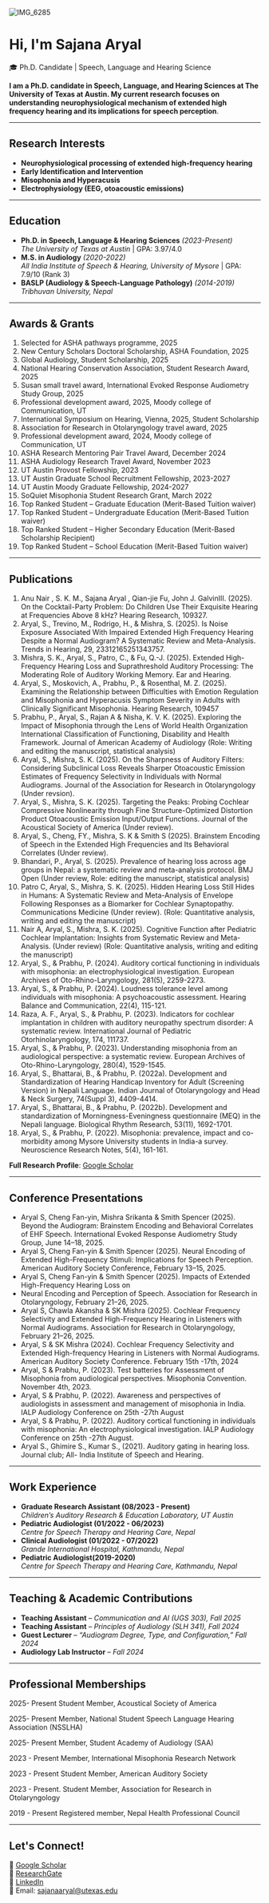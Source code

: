 ![IMG_6285](https://github.com/user-attachments/assets/01690c3f-5d9c-45fc-8e8c-4bff7fbaecae)

#  Hi, I'm **Sajana Aryal**  

🎓 Ph.D. Candidate | Speech, Language and Hearing Science

**I am a Ph.D. candidate in Speech, Language, and Hearing Sciences at The University of Texas at Austin. My current research focuses on understanding neurophysiological mechanism of extended high frequency hearing and its implications for speech perception**.
 
---

##  **Research Interests**
-  **Neurophysiological processing of extended high-frequency hearing**
-  **Early Identification and Intervention**
-  **Misophonia and Hyperacusis**
-  **Electrophysiology (EEG, otoacoustic emissions)**

---

## **Education**
- **Ph.D. in Speech, Language & Hearing Sciences** *(2023-Present)*  
  *The University of Texas at Austin* | GPA: 3.97/4.0  
- **M.S. in Audiology** *(2020-2022)*  
  *All India Institute of Speech & Hearing, University of Mysore* | GPA: 7.9/10 (Rank 3)  
- **BASLP (Audiology & Speech-Language Pathology)** *(2014-2019)*  
  *Tribhuvan University, Nepal*  

---

## **Awards & Grants**

1.	Selected for ASHA pathways programme, 2025
2.	New Century Scholars Doctoral Scholarship, ASHA Foundation, 2025
3.	Global Audiology, Student Scholarship, 2025
4.	National Hearing Conservation Association, Student Research Award, 2025
5.	Susan small travel award, International Evoked Response Audiometry Study Group, 2025
6.	Professional development award, 2025, Moody college of Communication, UT
7.	International Symposium on Hearing, Vienna, 2025, Student Scholarship
8.	Association for Research in Otolaryngology travel award, 2025
9.	Professional development award, 2024, Moody college of Communication, UT
10.	ASHA Research Mentoring Pair Travel Award, December 2024
11.	ASHA Audiology Research Travel Award, November 2023
12.	UT Austin Provost Fellowship, 2023
13.	UT Austin Graduate School Recruitment Fellowship, 2023-2027
14.	UT Austin Moody Graduate Fellowship, 2024-2027
15.	SoQuiet Misophonia Student Research Grant, March 2022
16.	Top Ranked Student – Graduate Education (Merit-Based Tuition waiver)
17.	Top Ranked Student – Undergraduate Education (Merit-Based Tuition waiver)
18.	Top Ranked Student – Higher Secondary Education (Merit-Based Scholarship Recipient)
19.	Top Ranked Student – School Education (Merit-Based Tuition waiver)

---

## **Publications**

1. Anu Nair , S. K. M., Sajana Aryal , Qian-jie Fu, John J. GalvinIII. (2025). On the Cocktail-Party Problem: Do Children Use Their Exquisite Hearing at Frequencies Above 8 kHz? Hearing Research, 109327. 
2. Aryal, S., Trevino, M., Rodrigo, H., & Mishra, S. (2025). Is Noise Exposure Associated With Impaired Extended High Frequency Hearing Despite a Normal Audiogram? A Systematic Review and Meta-Analysis. Trends in Hearing, 29, 23312165251343757.
3. Mishra, S. K., Aryal, S., Patro, C., & Fu, Q.-J. (2025). Extended High-Frequency Hearing Loss and Suprathreshold Auditory Processing: The Moderating Role of Auditory Working Memory. Ear and Hearing.
4. Aryal, S., Moskovich, A., Prabhu, P., & Rosenthal, M. Z. (2025). Examining the Relationship between Difficulties with Emotion Regulation and Misophonia and Hyperacusis Symptom Severity in Adults with Clinically Significant Misophonia. Hearing Research, 109457
5. Prabhu, P., Aryal, S., Rajan A & Nisha, K. V. K. (2025). Exploring the Impact of Misophonia through the Lens of World Health Organization International Classification of Functioning, Disability and Health Framework. Journal of American Academy of Audiology (Role: Writing and editing the manuscript, statistical analysis)
6. Aryal, S., Mishra, S. K. (2025). On the Sharpness of Auditory Filters: Considering Subclinical Loss Reveals Sharper Otoacoustic Emission Estimates of Frequency Selectivity in Individuals with Normal Audiograms. Journal of the Association for Research in Otolaryngology (Under revsion).
7. Aryal, S., Mishra, S. K. (2025). Targeting the Peaks: Probing Cochlear Compressive Nonlinearity through Fine Structure-Optimized Distortion Product Otoacoustic Emission Input/Output Functions. Journal of the Acoustical Society of America (Under review).
8. Aryal, S., Cheng, FY., Mishra, S. K & Smith S (2025). Brainstem Encoding of Speech in the Extended High Frequencies and Its Behavioral Correlates (Under review). 
9. Bhandari, P., Aryal, S. (2025). Prevalence of hearing loss across age groups in Nepal: a systematic review and meta-analysis protocol. BMJ Open (Under review, Role: editing the manuscript, statistical analysis)
10. Patro C, Aryal, S., Mishra, S. K. (2025). Hidden Hearing Loss Still Hides in Humans: A Systematic Review and Meta-Analysis of Envelope Following Responses as a Biomarker for Cochlear Synaptopathy. Communications Medicine (Under review). (Role: Quantitative analysis, writing and editing the manuscript)
11. Nair A, Aryal, S., Mishra, S. K. (2025). Cognitive Function after Pediatric Cochlear Implantation: Insights from Systematic Review and Meta-Analysis. (Under review) (Role: Quantitative analysis, writing and editing the manuscript)
12. Aryal, S., & Prabhu, P. (2024). Auditory cortical functioning in individuals with misophonia: an electrophysiological investigation. European Archives of Oto-Rhino-Laryngology, 281(5), 2259-2273. 
13. Aryal, S., & Prabhu, P. (2024). Loudness tolerance level among individuals with misophonia: A psychoacoustic assessment. Hearing Balance and Communication, 22(4), 115-121. 
14. Raza, A. F., Aryal, S., & Prabhu, P. (2023). Indicators for cochlear implantation in children with auditory neuropathy spectrum disorder: A systematic review. International Journal of Pediatric Otorhinolaryngology, 174, 111737. 
15. Aryal, S., & Prabhu, P. (2023). Understanding misophonia from an audiological perspective: a systematic review. European Archives of Oto-Rhino-Laryngology, 280(4), 1529-1545. 
16. Aryal, S., Bhattarai, B., & Prabhu, P. (2022a). Development and Standardization of Hearing Handicap Inventory for Adult (Screening Version) in Nepali Language. Indian Journal of Otolaryngology and Head & Neck Surgery, 74(Suppl 3), 4409-4414. 
17. Aryal, S., Bhattarai, B., & Prabhu, P. (2022b). Development and standardization of Morningness-Eveningness questionnaire (MEQ) in the Nepali language. Biological Rhythm Research, 53(11), 1692-1701. 
18. Aryal, S., & Prabhu, P. (2022). Misophonia: prevalence, impact and co-morbidity among Mysore University students in India-a survey. Neuroscience Research Notes, 5(4), 161-161. 

**Full Research Profile**: [Google Scholar](https://scholar.google.com/citations?user=BUryX9QAAAAJ&hl=en)  

---

## **Conference Presentations**
-	Aryal S, Cheng Fan-yin, Mishra Srikanta & Smith Spencer (2025). Beyond the Audiogram: Brainstem Encoding and Behavioral Correlates of EHF Speech. International Evoked Response Audiometry Study Group, June 14–18, 2025.
-	Aryal S, Cheng Fan-yin & Smith Spencer (2025). Neural Encoding of Extended High-Frequency Stimuli: Implications for Speech Perception. American Auditory Society Conference, February 13–15, 2025.
-	Aryal S, Cheng Fan-yin & Smith Spencer (2025). Impacts of Extended High-Frequency Hearing Loss on 
-	Neural Encoding and Perception of Speech. Association for Research in Otolaryngology, February 21–26, 2025.
-	Aryal S, Chawla Akansha & SK Mishra (2025). Cochlear Frequency Selectivity and Extended High-Frequency Hearing in Listeners with Normal Audiograms. Association for Research in Otolaryngology, February 21–26, 2025.
-	Aryal, S & SK Mishra (2024). Cochlear Frequency Selectivity and Extended High-frequency Hearing in Listeners with Normal Audiograms. American Auditory Society Conference. February 15th -17th, 2024
-	Aryal, S & Prabhu, P. (2023). Test batteries for Assessment of Misophonia from audiological perspectives. Misophonia Convention. November 4th, 2023.
-	Aryal, S & Prabhu, P. (2022). Awareness and perspectives of audiologists in assessment and management of misophonia in India. IALP Audiology Conference on 25th -27th August
-	Aryal, S & Prabhu, P. (2022). Auditory cortical functioning in individuals with misophonia: An electrophysiological investigation. IALP Audiology Conference on 25th -27th August.
-	Aryal S., Ghimire S., Kumar S., (2021). Auditory gating in hearing loss. Journal club; All- India Institute of Speech and Hearing.

---

## **Work Experience**
- **Graduate Research Assistant (08/2023 - Present)**  
  *Children’s Auditory Research & Education Laboratory, UT Austin*  
- **Pediatric Audiologist (01/2022 - 06/2023)**  
  *Centre for Speech Therapy and Hearing Care, Nepal*  
- **Clinical Audiologist (01/2022 - 07/2022)**  
  *Grande International Hospital, Kathmandu, Nepal*  
- **Pediatric Audiologist(2019-2020)**  
  *Centre for Speech Therapy and Hearing Care, Kathmandu, Nepal*  
---

## **Teaching & Academic Contributions**
- **Teaching Assistant** – *Communication and AI (UGS 303), Fall 2025*  
- **Teaching Assistant** – *Principles of Audiology (SLH 341), Fall 2024*  
- **Guest Lecturer** – *“Audiogram Degree, Type, and Configuration,” Fall 2024*  
- **Audiology Lab Instructor** – *Fall 2024*  

---

## **Professional Memberships**

2025- Present       Student Member, Acoustical Society of America

2025- Present       Member, National Student Speech Language Hearing Association (NSSLHA)

2025- Present       Member, Student Academy of Audiology (SAA)

2023 - Present      Member, International Misophonia Research Network 

2023 - Present      Student Member, American Auditory Society 

2023 - Present.     Student Member, Association for Research in Otolaryngology

2019 - Present      Registered member, Nepal Health Professional Council

---

## **Let's Connect!**
🔗 [Google Scholar](https://scholar.google.com/citations?user=BUryX9QAAAAJ&hl=en)  
🔗 [ResearchGate](https://www.researchgate.net/profile/Sajana-Aryal?ev=hdr_xprf)  
🔗 [LinkedIn](https://www.linkedin.com/in/sajana-aryal-209612187/)  
📧 Email: [sajanaaryal@utexas.edu](mailto:sajanaaryal@utexas.edu)  
 
